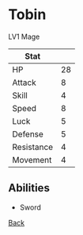 # Tobin

LV1 Mage

| Stat       | <!-- --> |
| ---------- | -------- |
| HP         | 28       |
| Attack     | 8        |
| Skill      | 4        |
| Speed      | 8        |
| Luck       | 5        |
| Defense    | 5        |
| Resistance | 4        |
| Movement   | 4        |

## Abilities

- Sword

[Back](README.md)

